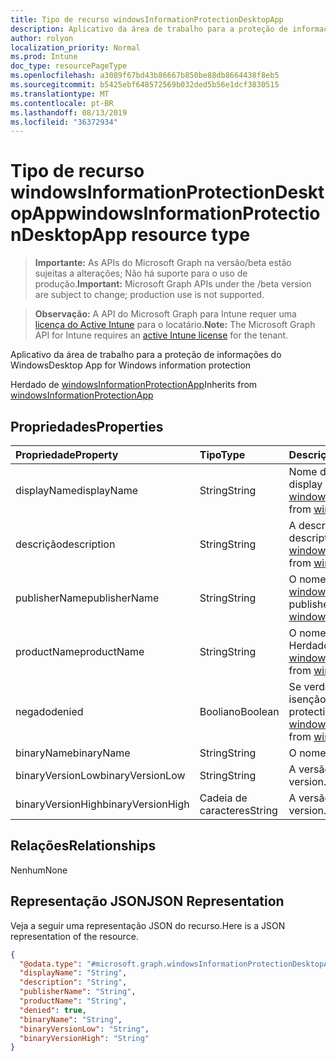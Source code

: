 ```yaml
---
title: Tipo de recurso windowsInformationProtectionDesktopApp
description: Aplicativo da área de trabalho para a proteção de informações do Windows
author: rolyon
localization_priority: Normal
ms.prod: Intune
doc_type: resourcePageType
ms.openlocfilehash: a3089f67bd43b86667b850be88db8664438f8eb5
ms.sourcegitcommit: b5425ebf648572569b032ded5b56e1dcf3830515
ms.translationtype: MT
ms.contentlocale: pt-BR
ms.lasthandoff: 08/13/2019
ms.locfileid: "36372934"
---
```

# <a name="windowsinformationprotectiondesktopapp-resource-type"></a><span data-ttu-id="20b54-103">Tipo de recurso windowsInformationProtectionDesktopApp</span><span class="sxs-lookup"><span data-stu-id="20b54-103">windowsInformationProtectionDesktopApp resource type</span></span>

> <span data-ttu-id="20b54-104">**Importante:** As APIs do Microsoft Graph na versão/beta estão sujeitas a alterações; Não há suporte para o uso de produção.</span><span class="sxs-lookup"><span data-stu-id="20b54-104">**Important:** Microsoft Graph APIs under the /beta version are subject to change; production use is not supported.</span></span>

> <span data-ttu-id="20b54-105">**Observação:** A API do Microsoft Graph para Intune requer uma [licença do Active Intune](https://go.microsoft.com/fwlink/?linkid=839381) para o locatário.</span><span class="sxs-lookup"><span data-stu-id="20b54-105">**Note:** The Microsoft Graph API for Intune requires an [active Intune license](https://go.microsoft.com/fwlink/?linkid=839381) for the tenant.</span></span>

<span data-ttu-id="20b54-106">Aplicativo da área de trabalho para a proteção de informações do Windows</span><span class="sxs-lookup"><span data-stu-id="20b54-106">Desktop App for Windows information protection</span></span>


<span data-ttu-id="20b54-107">Herdado de [windowsInformationProtectionApp](../resources/intune-mam-windowsinformationprotectionapp.md)</span><span class="sxs-lookup"><span data-stu-id="20b54-107">Inherits from [windowsInformationProtectionApp](../resources/intune-mam-windowsinformationprotectionapp.md)</span></span>

## <a name="properties"></a><span data-ttu-id="20b54-108">Propriedades</span><span class="sxs-lookup"><span data-stu-id="20b54-108">Properties</span></span>
|<span data-ttu-id="20b54-109">Propriedade</span><span class="sxs-lookup"><span data-stu-id="20b54-109">Property</span></span>|<span data-ttu-id="20b54-110">Tipo</span><span class="sxs-lookup"><span data-stu-id="20b54-110">Type</span></span>|<span data-ttu-id="20b54-111">Descrição</span><span class="sxs-lookup"><span data-stu-id="20b54-111">Description</span></span>|
|:---|:---|:---|
|<span data-ttu-id="20b54-112">displayName</span><span class="sxs-lookup"><span data-stu-id="20b54-112">displayName</span></span>|<span data-ttu-id="20b54-113">String</span><span class="sxs-lookup"><span data-stu-id="20b54-113">String</span></span>|<span data-ttu-id="20b54-114">Nome de exibição do aplicativo.</span><span class="sxs-lookup"><span data-stu-id="20b54-114">App display name.</span></span> <span data-ttu-id="20b54-115">Herdado de [windowsInformationProtectionApp](../resources/intune-mam-windowsinformationprotectionapp.md)</span><span class="sxs-lookup"><span data-stu-id="20b54-115">Inherited from [windowsInformationProtectionApp](../resources/intune-mam-windowsinformationprotectionapp.md)</span></span>|
|<span data-ttu-id="20b54-116">descrição</span><span class="sxs-lookup"><span data-stu-id="20b54-116">description</span></span>|<span data-ttu-id="20b54-117">String</span><span class="sxs-lookup"><span data-stu-id="20b54-117">String</span></span>|<span data-ttu-id="20b54-118">A descrição do aplicativo.</span><span class="sxs-lookup"><span data-stu-id="20b54-118">The app's description.</span></span> <span data-ttu-id="20b54-119">Herdado de [windowsInformationProtectionApp](../resources/intune-mam-windowsinformationprotectionapp.md)</span><span class="sxs-lookup"><span data-stu-id="20b54-119">Inherited from [windowsInformationProtectionApp](../resources/intune-mam-windowsinformationprotectionapp.md)</span></span>|
|<span data-ttu-id="20b54-120">publisherName</span><span class="sxs-lookup"><span data-stu-id="20b54-120">publisherName</span></span>|<span data-ttu-id="20b54-121">String</span><span class="sxs-lookup"><span data-stu-id="20b54-121">String</span></span>|<span data-ttu-id="20b54-122">O nome do fornecedor herdado de [windowsInformationProtectionApp](../resources/intune-mam-windowsinformationprotectionapp.md)</span><span class="sxs-lookup"><span data-stu-id="20b54-122">The publisher name Inherited from [windowsInformationProtectionApp](../resources/intune-mam-windowsinformationprotectionapp.md)</span></span>|
|<span data-ttu-id="20b54-123">productName</span><span class="sxs-lookup"><span data-stu-id="20b54-123">productName</span></span>|<span data-ttu-id="20b54-124">String</span><span class="sxs-lookup"><span data-stu-id="20b54-124">String</span></span>|<span data-ttu-id="20b54-125">O nome do produto.</span><span class="sxs-lookup"><span data-stu-id="20b54-125">The product name.</span></span> <span data-ttu-id="20b54-126">Herdado de [windowsInformationProtectionApp](../resources/intune-mam-windowsinformationprotectionapp.md)</span><span class="sxs-lookup"><span data-stu-id="20b54-126">Inherited from [windowsInformationProtectionApp](../resources/intune-mam-windowsinformationprotectionapp.md)</span></span>|
|<span data-ttu-id="20b54-127">negado</span><span class="sxs-lookup"><span data-stu-id="20b54-127">denied</span></span>|<span data-ttu-id="20b54-128">Booliano</span><span class="sxs-lookup"><span data-stu-id="20b54-128">Boolean</span></span>|<span data-ttu-id="20b54-129">Se verdadeiro, é negada proteção ou isenção ao aplicativo.</span><span class="sxs-lookup"><span data-stu-id="20b54-129">If true, app is denied protection or exemption.</span></span> <span data-ttu-id="20b54-130">Herdado de [windowsInformationProtectionApp](../resources/intune-mam-windowsinformationprotectionapp.md)</span><span class="sxs-lookup"><span data-stu-id="20b54-130">Inherited from [windowsInformationProtectionApp](../resources/intune-mam-windowsinformationprotectionapp.md)</span></span>|
|<span data-ttu-id="20b54-131">binaryName</span><span class="sxs-lookup"><span data-stu-id="20b54-131">binaryName</span></span>|<span data-ttu-id="20b54-132">String</span><span class="sxs-lookup"><span data-stu-id="20b54-132">String</span></span>|<span data-ttu-id="20b54-133">O nome binário.</span><span class="sxs-lookup"><span data-stu-id="20b54-133">The binary name.</span></span>|
|<span data-ttu-id="20b54-134">binaryVersionLow</span><span class="sxs-lookup"><span data-stu-id="20b54-134">binaryVersionLow</span></span>|<span data-ttu-id="20b54-135">String</span><span class="sxs-lookup"><span data-stu-id="20b54-135">String</span></span>|<span data-ttu-id="20b54-136">A versão binária inferior.</span><span class="sxs-lookup"><span data-stu-id="20b54-136">The lower binary version.</span></span>|
|<span data-ttu-id="20b54-137">binaryVersionHigh</span><span class="sxs-lookup"><span data-stu-id="20b54-137">binaryVersionHigh</span></span>|<span data-ttu-id="20b54-138">Cadeia de caracteres</span><span class="sxs-lookup"><span data-stu-id="20b54-138">String</span></span>|<span data-ttu-id="20b54-139">A versão binária superior.</span><span class="sxs-lookup"><span data-stu-id="20b54-139">The high binary version.</span></span>|

## <a name="relationships"></a><span data-ttu-id="20b54-140">Relações</span><span class="sxs-lookup"><span data-stu-id="20b54-140">Relationships</span></span>
<span data-ttu-id="20b54-141">Nenhum</span><span class="sxs-lookup"><span data-stu-id="20b54-141">None</span></span>

## <a name="json-representation"></a><span data-ttu-id="20b54-142">Representação JSON</span><span class="sxs-lookup"><span data-stu-id="20b54-142">JSON Representation</span></span>
<span data-ttu-id="20b54-143">Veja a seguir uma representação JSON do recurso.</span><span class="sxs-lookup"><span data-stu-id="20b54-143">Here is a JSON representation of the resource.</span></span>
<!-- {
  "blockType": "resource",
  "@odata.type": "microsoft.graph.windowsInformationProtectionDesktopApp"
}
-->
``` json
{
  "@odata.type": "#microsoft.graph.windowsInformationProtectionDesktopApp",
  "displayName": "String",
  "description": "String",
  "publisherName": "String",
  "productName": "String",
  "denied": true,
  "binaryName": "String",
  "binaryVersionLow": "String",
  "binaryVersionHigh": "String"
}
```



